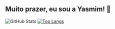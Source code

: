 ## Muito prazer, eu sou a Yasmim! 👋

![GitHub Stats](https://github-readme-stats.vercel.app/api?username=YasmimAlves01&theme=tokyonight&show_icons=true&hide_border=true&count_private=true) 
[![Top Langs](https://github-readme-stats.vercel.app/api/top-langs/?username=anuraghazra&layout=donut)](https://github.com/anuraghazra/github-readme-stats)

<!--
**YasmimAlves01/YasmimAlves01** is a ✨ _special_ ✨ repository because its `README.md` (this file) appears on your GitHub profile.

Here are some ideas to get you started:

- 🔭 I’m currently working on ...
- 🌱 I’m currently learning ...
- 👯 I’m looking to collaborate on ...
- 🤔 I’m looking for help with ...
- 💬 Ask me about ...
- 📫 How to reach me: ...
- 😄 Pronouns: ...
- ⚡ Fun fact: ...
-->
